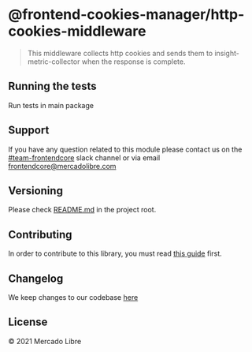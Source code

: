 # @frontend-cookies-manager/http-cookies-middleware

> This middleware collects http cookies and sends them to insight-metric-collector when the response is complete.

## Running the tests

Run tests in main package

## Support

If you have any question related to this module please contact us on the [#team-frontendcore](https://meli.slack.com/archives/CS9E8LJ8Z) slack channel or via email [frontendcore@mercadolibre.com](mailto:frontendcore@mercadolibre.com)

## Versioning

Please check [README.md](../../README.md) in the project root. 

## Contributing

In order to contribute to this library, you must read [this guide](https://github.com/mercadolibre/fury_frontend-nordic/blob/master/docs/contributing.md#contributing-guidelines) first.

## Changelog

We keep changes to our codebase [here](../../CHANGELOG.md)

## License

© 2021 Mercado Libre
